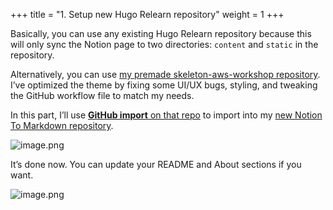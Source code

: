 +++
title = "1. Setup new Hugo Relearn repository"
weight = 1
+++


Basically, you can use any existing Hugo Relearn repository because this will only sync the Notion page to two directories: `content` and `static` in the repository.


Alternatively, you can use [my premade skeleton-aws-workshop repository](https://github.com/heo001997/skeleton-aws-workshop). I’ve optimized the theme by fixing some UI/UX bugs, styling, and tweaking the GitHub workflow file to match my needs.


In this part, I’ll use [**GitHub import**](https://github.com/new/import)[ on that repo](https://github.com/new/import) to import into my [new Notion To Markdown repository](https://github.com/heo001997/aws-workshop-notion-to-md).


![image.png](/images/004-iv-level-3-notion-to-hugo-relearn-on-github-pages/16-243762-image.png)


It’s done now. You can update your README and About sections if you want.


![image.png](/images/004-iv-level-3-notion-to-hugo-relearn-on-github-pages/16-267565-image.png)



